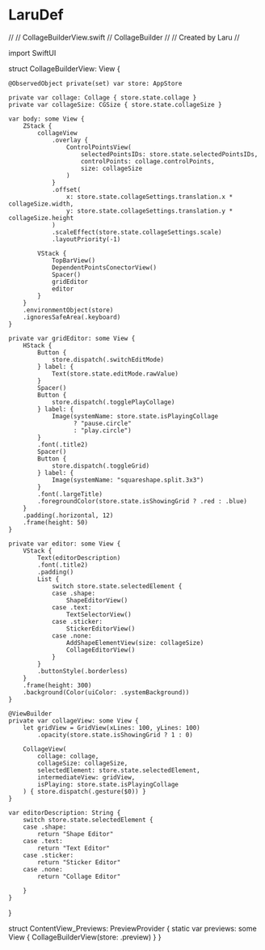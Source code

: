 # LaruDef
//
//  CollageBuilderView.swift
//  CollageBuilder
//
//  Created by Laru
//

import SwiftUI

struct CollageBuilderView: View {
    
    @ObservedObject private(set) var store: AppStore
    
    private var collage: Collage { store.state.collage }
    private var collageSize: CGSize { store.state.collageSize }
    
    var body: some View {
        ZStack {
            collageView
                .overlay {
                    ControlPointsView(
                        selectedPointsIDs: store.state.selectedPointsIDs,
                        controlPoints: collage.controlPoints,
                        size: collageSize
                    )
                }
                .offset(
                    x: store.state.collageSettings.translation.x * collageSize.width,
                    y: store.state.collageSettings.translation.y * collageSize.height
                )
                .scaleEffect(store.state.collageSettings.scale)
                .layoutPriority(-1)
            
            VStack {
                TopBarView()
                DependentPointsConectorView()
                Spacer()
                gridEditor
                editor
            }
        }
        .environmentObject(store)
        .ignoresSafeArea(.keyboard)
    }
    
    private var gridEditor: some View {
        HStack {
            Button {
                store.dispatch(.switchEditMode)
            } label: {
                Text(store.state.editMode.rawValue)
            }
            Spacer()
            Button {
                store.dispatch(.togglePlayCollage)
            } label: {
                Image(systemName: store.state.isPlayingCollage
                      ? "pause.circle"
                      : "play.circle")
            }
            .font(.title2)
            Spacer()
            Button {
                store.dispatch(.toggleGrid)
            } label: {
                Image(systemName: "squareshape.split.3x3")
            }
            .font(.largeTitle)
            .foregroundColor(store.state.isShowingGrid ? .red : .blue)
        }
        .padding(.horizontal, 12)
        .frame(height: 50)
    }
    
    private var editor: some View {
        VStack {
            Text(editorDescription)
            .font(.title2)
            .padding()
            List {
                switch store.state.selectedElement {
                case .shape:
                    ShapeEditorView()
                case .text:
                    TextSelectorView()
                case .sticker:
                    StickerEditorView()
                case .none:
                    AddShapeElementView(size: collageSize)
                    CollageEditorView()
                }
            }
            .buttonStyle(.borderless)
        }
        .frame(height: 300)
        .background(Color(uiColor: .systemBackground))
    }
    
    @ViewBuilder
    private var collageView: some View {
        let gridView = GridView(xLines: 100, yLines: 100)
            .opacity(store.state.isShowingGrid ? 1 : 0)
        
        CollageView(
            collage: collage,
            collageSize: collageSize,
            selectedElement: store.state.selectedElement,
            intermediateView: gridView,
            isPlaying: store.state.isPlayingCollage
        ) { store.dispatch(.gesture($0)) }
    }
    
    var editorDescription: String {
        switch store.state.selectedElement {
        case .shape:
            return "Shape Editor"
        case .text:
            return "Text Editor"
        case .sticker:
            return "Sticker Editor"
        case .none:
            return "Collage Editor"

        }
    }
    
}

struct ContentView_Previews: PreviewProvider {
    static var previews: some View {
        CollageBuilderView(store: .preview)
    }
}
